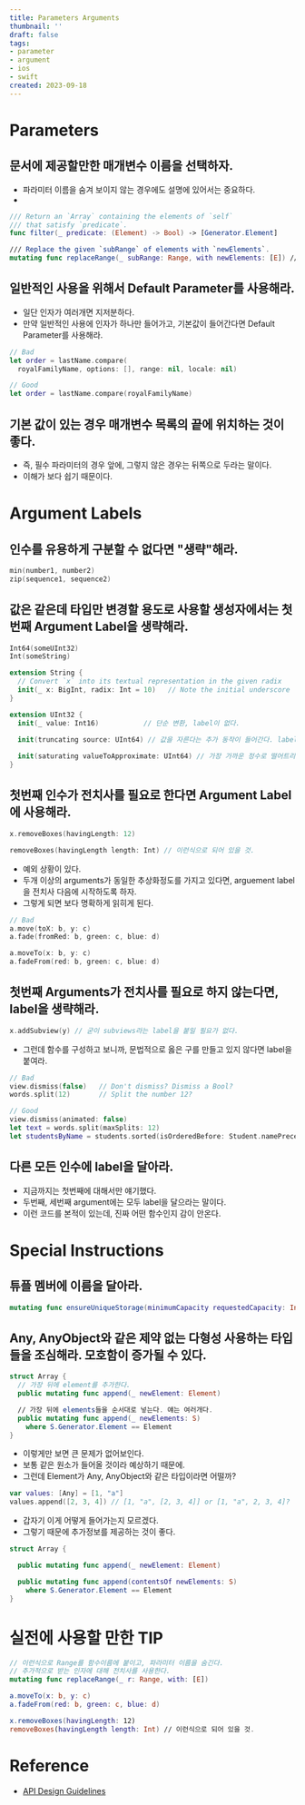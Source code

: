 ```yaml
---
title: Parameters Arguments
thumbnail: ''
draft: false
tags:
- parameter
- argument
- ios
- swift
created: 2023-09-18
---
```


# Parameters

## 문서에 제공할만한 매개변수 이름을 선택하자.

* 파라미터 이름을 숨겨 보이지 않는 경우에도 설명에 있어서는 중요하다.
* 

````swift
/// Return an `Array` containing the elements of `self`
/// that satisfy `predicate`.
func filter(_ predicate: (Element) -> Bool) -> [Generator.Element]

/// Replace the given `subRange` of elements with `newElements`.
mutating func replaceRange(_ subRange: Range, with newElements: [E]) // subrange
````

## 일반적인 사용을 위해서 Default Parameter를 사용해라.

* 일단 인자가 여러개면 지저분하다.
* 만약 일반적인 사용에 인자가 하나만 들어가고, 기본값이 들어간다면 Default Parameter를 사용해라.

````swift
// Bad
let order = lastName.compare(
  royalFamilyName, options: [], range: nil, locale: nil)
````

````swift
// Good
let order = lastName.compare(royalFamilyName)
````

## 기본 값이 있는 경우 매개변수 목록의 끝에 위치하는 것이 좋다.

* 즉, 필수 파라미터의 경우 앞에, 그렇지 않은 경우는 뒤쪽으로 두라는 말이다.
* 이해가 보다 쉽기 때문이다.

# Argument Labels

## 인수를 유용하게 구분할 수 없다면 "생략"해라.

````swift
min(number1, number2)
zip(sequence1, sequence2)
````

## 값은 같은데 타입만 변경할 용도로 사용할 생성자에서는 첫번째 Argument Label을 생략해라.

````swift
Int64(someUInt32)
Int(someString)
````

````swift
extension String {
  // Convert `x` into its textual representation in the given radix
  init(_ x: BigInt, radix: Int = 10)   // Note the initial underscore
}

extension UInt32 {
  init(_ value: Int16)           // 단순 변환, label이 없다.
  
  init(truncating source: UInt64) // 값을 자른다는 추가 동작이 들어간다. label이 있다.

  init(saturating valueToApproximate: UInt64) // 가장 가까운 정수로 떨어트리는 동작이 있다.
}
````

## 첫번째 인수가 전치사를 필요로 한다면 Argument Label에 사용해라.

````swift
x.removeBoxes(havingLength: 12)

removeBoxes(havingLength length: Int) // 이런식으로 되어 있을 것.
````

* 예외 상황이 있다.
* 두개 이상의 arguments가 동일한 추상화정도를 가지고 있다면, arguement label을 전치사 다음에 시작하도록 하자.
* 그렇게 되면 보다 명확하게 읽히게 된다.

````swift
// Bad
a.move(toX: b, y: c)
a.fade(fromRed: b, green: c, blue: d)
````

````swift
a.moveTo(x: b, y: c)
a.fadeFrom(red: b, green: c, blue: d)
````

## 첫번째 Arguments가 전치사를 필요로 하지 않는다면, label을 생략해라.

````swift
x.addSubview(y) // 굳이 subviews라는 label을 붙일 필요가 없다.
````

* 그런데 함수를 구성하고 보니까, 문법적으로 옳은 구를 만들고 있지 않다면 label을 붙여라.

````swift
// Bad
view.dismiss(false)   // Don't dismiss? Dismiss a Bool?
words.split(12)       // Split the number 12?
````

````swift
// Good
view.dismiss(animated: false)
let text = words.split(maxSplits: 12)
let studentsByName = students.sorted(isOrderedBefore: Student.namePrecedes)
````

## 다른 모든 인수에 label을 달아라.

* 지금까지는 첫번째에 대해서만 얘기했다.
* 두번째, 세번째 argument에는 모두 label을 달으라는 말이다.
* 이런 코드를 본적이 있는데, 진짜 어떤 함수인지 감이 안온다.

# Special Instructions

## 튜플 멤버에 이름을 달아라.

````swift
mutating func ensureUniqueStorage(minimumCapacity requestedCapacity: Int, allocate: (_ byteCount: Int) -> UnsafePointer<Void>) -> (reallocated: Bool, capacityChanged: Bool)
````

## Any, AnyObject와 같은 제약 없는 다형성 사용하는 타입들을 조심해라. 모호함이 증가될 수 있다.

````swift
struct Array {
  // 가장 뒤에 element를 추가한다.
  public mutating func append(_ newElement: Element)

  // 가장 뒤에 elements들을 순서대로 넣는다. 얘는 여러개다.
  public mutating func append(_ newElements: S)
    where S.Generator.Element == Element
}
````

* 이렇게만 보면 큰 문제가 없어보인다. 
* 보통 같은 원소가 들어올 것이라 예상하기 때문에.
* 그런데 Element가 Any, AnyObject와 같은 타입이라면 어떨까?

````swift
var values: [Any] = [1, "a"]
values.append([2, 3, 4]) // [1, "a", [2, 3, 4]] or [1, "a", 2, 3, 4]?
````

* 갑자기 이게 어떻게 들어가는지 모르겠다.
* 그렇기 때문에 추가정보를 제공하는 것이 좋다.

````swift
struct Array {

  public mutating func append(_ newElement: Element)

  public mutating func append(contentsOf newElements: S)
    where S.Generator.Element == Element
}
````

# 실전에 사용할 만한 TIP

````swift
// 이런식으로 Range를 함수이름에 붙이고, 파라미터 이름을 숨긴다.
// 추가적으로 받는 인자에 대해 전치사를 사용한다.
mutating func replaceRange(_ r: Range, with: [E]) 

a.moveTo(x: b, y: c)
a.fadeFrom(red: b, green: c, blue: d)

x.removeBoxes(havingLength: 12)
removeBoxes(havingLength length: Int) // 이런식으로 되어 있을 것.
````

# Reference

* [API Design Guidelines](https://www.swift.org/documentation/api-design-guidelines/#naming)
